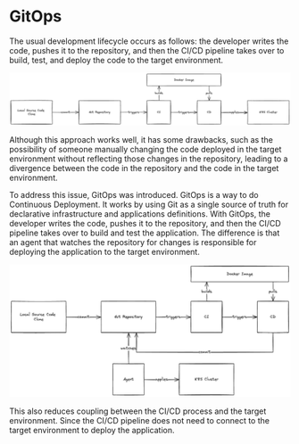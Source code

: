 # GitOps

The usual development lifecycle occurs as follows: the developer writes the code, pushes it to the repository, and then the CI/CD pipeline takes over to build, test, and deploy the code to the target environment.

![Development Lifecycle](./docs/images/without-gitops.png)

Although this approach works well, it has some drawbacks, such as the possibility of someone manually changing the code deployed in the target environment without reflecting those changes in the repository, leading to a divergence between the code in the repository and the code in the target environment.

To address this issue, GitOps was introduced. GitOps is a way to do Continuous Deployment. It works by using Git as a single source of truth for declarative infrastructure and applications definitions. With GitOps, the developer writes the code, pushes it to the repository, and then the CI/CD pipeline takes over to build and test the application. The difference is that an agent that watches the repository for changes is responsible for deploying the application to the target environment.

![Development Lifecycle with GitOps](./docs/images/with-gitops.png)

This also reduces coupling between the CI/CD process and the target environment. Since the CI/CD pipeline does not need to connect to the target environment to deploy the application.

